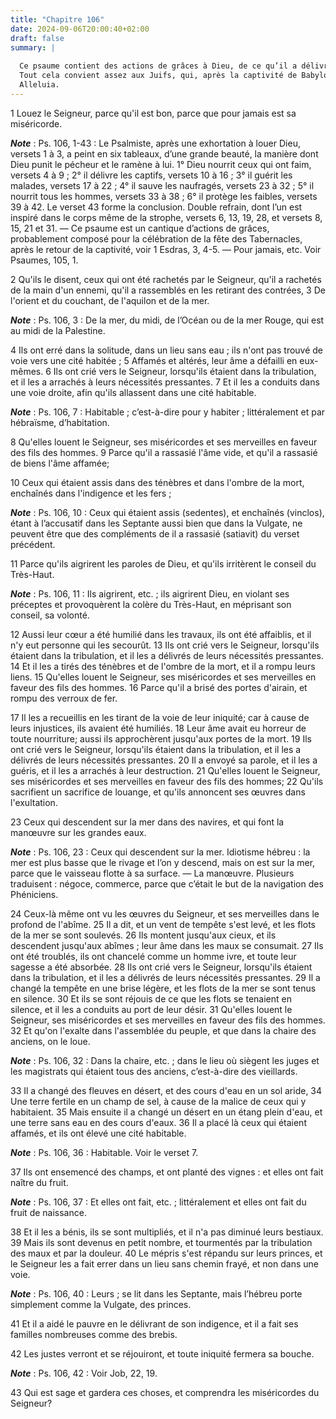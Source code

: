 ```yaml
---
title: "Chapitre 106"
date: 2024-09-06T20:00:40+02:00
draft: false
summary: |
  
  Ce psaume contient des actions de grâces à Dieu, de ce qu’il a délivré les hommes de différents dangers, tel que l’égarement dans un désir stérile, une prison, une maladie dangereuse, une tempête sur mer.
  Tout cela convient assez aux Juifs, qui, après la captivité de Babylone, durent naturellement remercier Dieu de les avoir délivrés de ces malheurs.
  Alleluia.
---
```



1 Louez le Seigneur, parce qu'il est bon, parce que pour jamais est sa miséricorde.

***Note*** :  Ps. 106, 1-43 : Le Psalmiste, après une exhortation à louer Dieu, versets 1 à 3, a peint en six tableaux, d’une grande beauté, la manière dont Dieu punit le pécheur et le ramène à lui. 1° Dieu nourrit ceux qui ont faim, versets 4 à 9 ; 2° il délivre les captifs, versets 10 à 16 ; 3° il guérit les malades, versets 17 à 22 ; 4° il sauve les naufragés, versets 23 à 32 ; 5° il nourrit tous les hommes, versets 33 à 38 ; 6° il protège les faibles, versets 39 à 42. Le verset 43 forme la conclusion. Double refrain, dont l’un est inspiré dans le corps même de la strophe, versets 6, 13, 19, 28, et versets 8, 15, 21 et 31. ― Ce psaume est un cantique d’actions de grâces, probablement composé pour la célébration de la fête des Tabernacles, après le retour de la captivité, voir 1 Esdras, 3, 4-5. ― Pour jamais, etc. Voir Psaumes, 105, 1.

2 Qu'ils le disent, ceux qui ont été rachetés par le Seigneur, qu'il a rachetés de la main d'un ennemi, qu'il a rassemblés en les retirant des contrées, 3 De l'orient et du couchant, de l'aquilon et de la mer.

***Note*** :  Ps. 106, 3 : De la mer, du midi, de l’Océan ou de la mer Rouge, qui est au midi de la Palestine.


4 Ils ont erré dans la solitude, dans un lieu sans eau ; ils n'ont pas trouvé de voie vers une cité habitée ; 5 Affamés et altérés, leur âme a défailli en eux-mêmes. 6 Ils ont crié vers le Seigneur, lorsqu'ils étaient dans la tribulation, et il les a arrachés à leurs nécessités pressantes. 7 Et il les a conduits dans une voie droite, afin qu'ils allassent dans une cité habitable.

***Note*** :  Ps. 106, 7 : Habitable ; c’est-à-dire pour y habiter ; littéralement et par hébraïsme, d’habitation.

8 Qu'elles louent le Seigneur, ses miséricordes et ses merveilles en faveur des fils des hommes. 9 Parce qu'il a rassasié l'âme vide, et qu'il a rassasié de biens l'âme affamée;


10 Ceux qui étaient assis dans des ténèbres et dans l'ombre de la mort, enchaînés dans l'indigence et les fers ;

***Note*** :  Ps. 106, 10 : Ceux qui étaient assis (sedentes), et enchaînés (vinclos), étant à l’accusatif dans les Septante aussi bien que dans la Vulgate, ne peuvent être que des compléments de il a rassasié (satiavit) du verset précédent.

11 Parce qu'ils aigrirent les paroles de Dieu, et qu'ils irritèrent le conseil du Très-Haut.

***Note*** :  Ps. 106, 11 : Ils aigrirent, etc. ; ils aigrirent Dieu, en violant ses préceptes et provoquèrent la colère du Très-Haut, en méprisant son conseil, sa volonté.

12 Aussi leur cœur a été humilié dans les travaux, ils ont été affaiblis, et il n'y eut personne qui les secourût. 13 Ils ont crié vers le Seigneur, lorsqu'ils étaient dans la tribulation, et il les a délivrés de leurs nécessités pressantes. 14 Et il les a tirés des ténèbres et de l'ombre de la mort, et il a rompu leurs liens. 15 Qu'elles louent le Seigneur, ses miséricordes et ses merveilles en faveur des fils des hommes. 16 Parce qu'il a brisé des portes d'airain, et rompu des verroux de fer.


17 Il les a recueillis en les tirant de la voie de leur iniquité; car à cause de leurs injustices, ils avaient été humiliés. 18 Leur âme avait eu horreur de toute nourriture; aussi ils approchèrent jusqu'aux portes de la mort. 19 Ils ont crié vers le Seigneur, lorsqu'ils étaient dans la tribulation, et il les a délivrés de leurs nécessités pressantes. 20 Il a envoyé sa parole, et il les a guéris, et il les a arrachés à leur destruction. 21 Qu'elles louent le Seigneur, ses miséricordes et ses merveilles en faveur des fils des hommes; 22 Qu'ils sacrifient un sacrifice de louange, et qu'ils annoncent ses œuvres dans l'exultation.


23 Ceux qui descendent sur la mer dans des navires, et qui font la manœuvre sur les grandes eaux.

***Note*** :  Ps. 106, 23 : Ceux qui descendent sur la mer. Idiotisme hébreu : la mer est plus basse que le rivage et l’on y descend, mais on est sur la mer, parce que le vaisseau flotte à sa surface. ― La manœuvre. Plusieurs traduisent : négoce, commerce, parce que c’était le but de la navigation des Phéniciens.

24 Ceux-là même ont vu les œuvres du Seigneur, et ses merveilles dans le profond de l'abîme. 25 Il a dit, et un vent de tempête s'est levé, et les flots de la mer se sont soulevés. 26 Ils montent jusqu'aux cieux, et ils descendent jusqu'aux abîmes ; leur âme dans les maux se consumait. 27 Ils ont été troublés, ils ont chancelé comme un homme ivre, et toute leur sagesse a été absorbée. 28 Ils ont crié vers le Seigneur, lorsqu'ils étaient dans la tribulation, et il les a délivrés de leurs nécessités pressantes. 29 Il a changé la tempête en une brise légère, et les flots de la mer se sont tenus en silence. 30 Et ils se sont réjouis de ce que les flots se tenaient en silence, et il les a conduits au port de leur désir. 31 Qu'elles louent le Seigneur, ses miséricordes et ses merveilles en faveur des fils des hommes. 32 Et qu'on l'exalte dans l'assemblée du peuple, et que dans la chaire des anciens, on le loue.

***Note*** :  Ps. 106, 32 : Dans la chaire, etc. ; dans le lieu où siègent les juges et les magistrats qui étaient tous des anciens, c’est-à-dire des vieillards.


33 Il a changé des fleuves en désert, et des cours d'eau en un sol aride, 34 Une terre fertile en un champ de sel, à cause de la malice de ceux qui y habitaient. 35 Mais ensuite il a changé un désert en un étang plein d'eau, et une terre sans eau en des cours d'eaux. 36 Il a placé là ceux qui étaient affamés, et ils ont élevé une cité habitable.

***Note*** :  Ps. 106, 36 : Habitable. Voir le verset 7.

37 Ils ont ensemencé des champs, et ont planté des vignes : et elles ont fait naître du fruit.

***Note*** :  Ps. 106, 37 : Et elles ont fait, etc. ; littéralement et elles ont fait du fruit de naissance.

38 Et il les a bénis, ils se sont multipliés, et il n'a pas diminué leurs bestiaux. 39 Mais ils sont devenus en petit nombre, et tourmentés par la tribulation des maux et par la douleur. 40 Le mépris s'est répandu sur leurs princes, et le Seigneur les a fait errer dans un lieu sans chemin frayé, et non dans une voie.

***Note*** :  Ps. 106, 40 : Leurs ; se lit dans les Septante, mais l’hébreu porte simplement comme la Vulgate, des princes.

41 Et il a aidé le pauvre en le délivrant de son indigence, et il a fait ses familles nombreuses comme des brebis.


42 Les justes verront et se réjouiront, et toute iniquité fermera sa bouche.

***Note*** :  Ps. 106, 42 : Voir Job, 22, 19.

43 Qui est sage et gardera ces choses, et comprendra les miséricordes du Seigneur?

